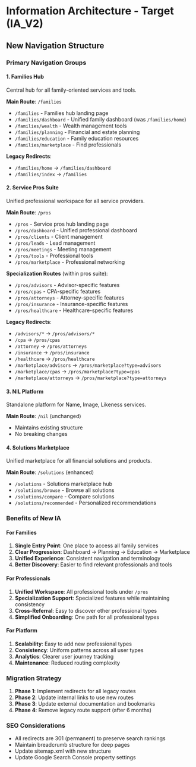 # Information Architecture - Target (IA_V2)

## New Navigation Structure

### Primary Navigation Groups

#### 1. Families Hub
Central hub for all family-oriented services and tools.

**Main Route**: `/families`
- `/families` - Families hub landing page
- `/families/dashboard` - Unified family dashboard (was `/families/home`)
- `/families/wealth` - Wealth management tools
- `/families/planning` - Financial and estate planning
- `/families/education` - Family education resources
- `/families/marketplace` - Find professionals

**Legacy Redirects**:
- `/families/home` → `/families/dashboard`
- `/families/index` → `/families`

#### 2. Service Pros Suite
Unified professional workspace for all service providers.

**Main Route**: `/pros`
- `/pros` - Service pros hub landing page
- `/pros/dashboard` - Unified professional dashboard
- `/pros/clients` - Client management
- `/pros/leads` - Lead management
- `/pros/meetings` - Meeting management
- `/pros/tools` - Professional tools
- `/pros/marketplace` - Professional networking

**Specialization Routes** (within pros suite):
- `/pros/advisors` - Advisor-specific features
- `/pros/cpas` - CPA-specific features  
- `/pros/attorneys` - Attorney-specific features
- `/pros/insurance` - Insurance-specific features
- `/pros/healthcare` - Healthcare-specific features

**Legacy Redirects**:
- `/advisors/*` → `/pros/advisors/*`
- `/cpa` → `/pros/cpas`
- `/attorney` → `/pros/attorneys`
- `/insurance` → `/pros/insurance`
- `/healthcare` → `/pros/healthcare`
- `/marketplace/advisors` → `/pros/marketplace?type=advisors`
- `/marketplace/cpas` → `/pros/marketplace?type=cpas`
- `/marketplace/attorneys` → `/pros/marketplace?type=attorneys`

#### 3. NIL Platform
Standalone platform for Name, Image, Likeness services.

**Main Route**: `/nil` (unchanged)
- Maintains existing structure
- No breaking changes

#### 4. Solutions Marketplace
Unified marketplace for all financial solutions and products.

**Main Route**: `/solutions` (enhanced)
- `/solutions` - Solutions marketplace hub
- `/solutions/browse` - Browse all solutions
- `/solutions/compare` - Compare solutions
- `/solutions/recommended` - Personalized recommendations

### Benefits of New IA

#### For Families
1. **Single Entry Point**: One place to access all family services
2. **Clear Progression**: Dashboard → Planning → Education → Marketplace
3. **Unified Experience**: Consistent navigation and terminology
4. **Better Discovery**: Easier to find relevant professionals and tools

#### For Professionals
1. **Unified Workspace**: All professional tools under `/pros`
2. **Specialization Support**: Specialized features while maintaining consistency
3. **Cross-Referral**: Easy to discover other professional types
4. **Simplified Onboarding**: One path for all professional types

#### For Platform
1. **Scalability**: Easy to add new professional types
2. **Consistency**: Uniform patterns across all user types
3. **Analytics**: Clearer user journey tracking
4. **Maintenance**: Reduced routing complexity

### Migration Strategy
1. **Phase 1**: Implement redirects for all legacy routes
2. **Phase 2**: Update internal links to use new routes
3. **Phase 3**: Update external documentation and bookmarks
4. **Phase 4**: Remove legacy route support (after 6 months)

### SEO Considerations
- All redirects are 301 (permanent) to preserve search rankings
- Maintain breadcrumb structure for deep pages
- Update sitemap.xml with new structure
- Update Google Search Console property settings